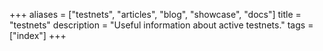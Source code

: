 +++
aliases = ["testnets", "articles", "blog", "showcase", "docs"]
title = "testnets"
description = "Useful information about active testnets."
tags = ["index"]
+++
